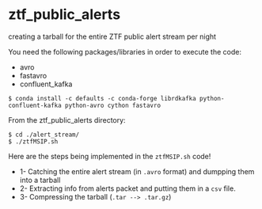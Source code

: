# ztf_public_alerts
creating a tarball for the entire ZTF public alert stream per night

You need the following packages/libraries in order to execute the code:

- avro
- fastavro
- confluent_kafka 

```
$ conda install -c defaults -c conda-forge librdkafka python-confluent-kafka python-avro cython fastavro
```

From the ztf_public_alerts directory:

```
$ cd ./alert_stream/
$ ./ztfMSIP.sh
```

Here are the steps being implemented in the `ztfMSIP.sh` code! 
- 1- Catching the entire alert stream (in `.avro` format) and dumpping them into a tarball
- 2- Extracting info from alerts packet and putting them in a `csv` file.
- 3- Compressing the tarball (`.tar --> .tar.gz`)
